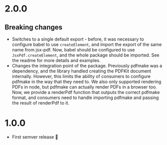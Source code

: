 # 2.0.0

## Breaking changes

- Switches to a single default export - before, it was necessary to configure babel to use `createElement`, and import the export of the same name from jsx-pdf. Now, babel should be configured to use `JsxPdf.createElement`, and the whole package should be imported. See the readme for more details and examples.
- Changes the integration point of the package. Previously pdfmake was a dependency, and the library handled creating the PDFKit document internally. However, this limits the ability of consumers to configure pdfmake in the way that they need to. We also only supported rendering PDFs in node, but pdfmake can actually render PDFs in a browser too. Now, we provide a renderPdf function that outputs the correct pdfmake format, and consumers need to handle importing pdfmake and passing the result of renderPdf to it.

# 1.0.0

- First semver release 🎉

